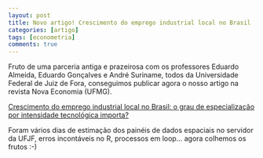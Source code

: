 ```yaml
---
layout: post
title: Novo artigo! Crescimento do emprego industrial local no Brasil
categories: [artigo]
tags: [econometria]
comments: true
---
```


Fruto de uma parceria antiga e prazeirosa com os professores Eduardo Almeida, Eduardo Gonçalves e André Suriname, todos da Universidade Federal de Juiz de Fora, conseguimos publicar agora o nosso artigo na revista Nova Economia (UFMG).

<!--more-->

[Crescimento do emprego industrial local no Brasil: o grau de especialização por intensidade tecnológica importa?](http://dx.doi.org/10.1590/0103-6351/3301)

Foram vários dias de estimação dos painéis de dados espaciais no servidor da UFJF, erros incontáveis no R, processos em loop... agora colhemos os frutos :-)

